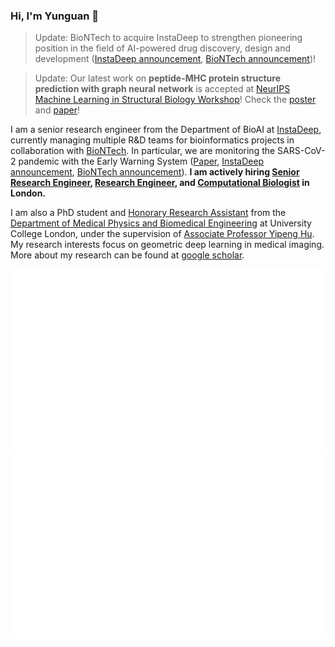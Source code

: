 ### Hi, I'm Yunguan 👋

> Update: BioNTech to acquire InstaDeep to strengthen pioneering position in the field of AI-powered drug discovery, design and development ([InstaDeep announcement](https://www.instadeep.com/2023/01/biontech-to-acquire-instadeep-to-strengthen-pioneering-position-in-the-field-of-ai-powered-drug-discovery-design-and-development/), [BioNTech announcement](https://investors.biontech.de/news-releases/news-release-details/biontech-acquire-instadeep-strengthen-pioneering-position-field))!

> Update: Our latest work on **peptide-MHC protein structure prediction with graph neural network** is accepted at [NeurIPS Machine Learning in Structural Biology Workshop](https://www.mlsb.io/)! Check the [poster](https://nips.cc/media/PosterPDFs/NeurIPS%202022/59015.png?t=1668101005.7173755) and [paper](https://www.biorxiv.org/content/10.1101/2022.11.23.517618v1)!

I am a senior research engineer from the Department of BioAI at [InstaDeep](https://www.instadeep.com/), currently managing multiple R&D teams for bioinformatics projects in collaboration with [BioNTech](https://www.biontech.com).
In particular, we are monitoring the SARS-CoV-2 pandemic with the Early Warning System ([Paper]([https://www.biorxiv.org/content/10.1101/2021.12.24.474095v2](https://www.sciencedirect.com/science/article/pii/S0010482523000835)), [InstaDeep announcement](https://www.instadeep.com/2022/01/biontech-and-instadeep-developed-and-successfully-tested-early-warning-system-to-detect-potential-high-risk-sars-cov-2-variants/), [BioNTech announcement](https://investors.biontech.de/news-releases/news-release-details/biontech-and-instadeep-developed-and-successfully-tested-early)).
**I am actively hiring [Senior Research Engineer](https://instadeep.bamboohr.com/jobs/view.php?id=253), [Research Engineer](https://instadeep.bamboohr.com/jobs/view.php?id=267), and [Computational Biologist](https://instadeep.bamboohr.com/jobs/view.php?id=262) in London.**

I am also a PhD student and [Honorary Research Assistant](https://www.ucl.ac.uk/medical-physics-biomedical-engineering/people/honorary-staff) from the [Department of Medical Physics and Biomedical Engineering](https://www.ucl.ac.uk/medical-physics-biomedical-engineering/) at University College London, under the supervision of [Associate Professor Yipeng Hu](https://iris.ucl.ac.uk/iris/browse/profile?upi=YHUXX66). My research interests focus on geometric deep learning in medical imaging. More about my research can be found at [google scholar](https://scholar.google.co.uk/citations?user=8Uicv-gAAAAJ&hl=en).

![](https://raw.githubusercontent.com/mathpluscode/github-stats/master/generated/overview.svg#gh-dark-mode-only)
![](https://raw.githubusercontent.com/mathpluscode/github-stats/master/generated/overview.svg#gh-light-mode-only)
